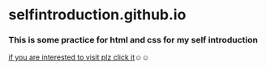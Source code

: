 # selfintroduction.github.io
### This is some practice for html and css for my self introduction
[if you are interested to visit plz click it](https://zeroannnn.github.io/selfintroduction.github.io/)☺☺
